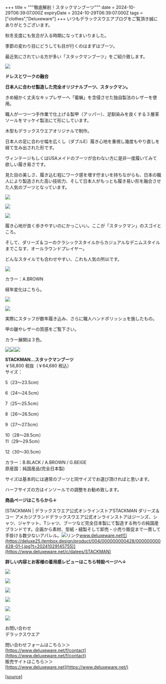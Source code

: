 +++
title = """徹底解剖！スタックマンブーツ"""
date = 2024-10-29T06:39:07.000Z
expiryDate = 2024-10-29T06:39:07.000Z
tags = ["clothes","Deluxeware"]
+++
いつもデラックスウエアブログをご覧頂き誠にありがとうございます。

秋冬支度にも気合が入る時期になってまいりました。

季節の変わり目にどうしても目が行くのはまずはブーツ。

最近気にされている方が多い「スタックマンブーツ」をご紹介致します。

[![](https://stat.ameba.jp/user_images/20201117/16/deluxeware/6b/67/j/o0720100014852605694.jpg)](https://stat.ameba.jp/user_images/20201117/16/deluxeware/6b/67/j/o0720100014852605694.jpg)

**ドレスとワークの融合**

**日本人に合わせ製造した完全オリジナルブーツ、スタックマン。**

きめ細かく丈夫なキップレザーへ「蜜蝋」を含侵させた独自製法のレザーを使用。

職人が一つ一つ手作業で仕上げる製甲（アッパー）、足馴染みを良くする３層革ソールをマッケイ製法にて形にしています。

木型もデラックスウエアオリジナルで制作。

日本人の足に合わせ幅を広くし（ダブルE）履き心地を重視し幾度もやり直しを経て生み出された形です。

ヴィンテージもしくはUSAメイドのブーツが合わない方に是非一度履いてみて欲しい履き易さです。

見た目の美しさ、履き込む程にワーク感を増す佇まいを持ちながらも、日本の職人により製造された高い技術力、そして日本人がもっとも履き易い形を融合させた人気のブーツとなっています。

[![](https://stat.ameba.jp/user_images/20201117/16/deluxeware/4b/ab/j/o0720090014852605648.jpg)](https://stat.ameba.jp/user_images/20201117/16/deluxeware/4b/ab/j/o0720090014852605648.jpg)

[![](https://stat.ameba.jp/user_images/20201117/16/deluxeware/68/02/j/o0720090014852605657.jpg)](https://stat.ameba.jp/user_images/20201117/16/deluxeware/68/02/j/o0720090014852605657.jpg)

[![](https://stat.ameba.jp/user_images/20201117/16/deluxeware/00/9a/j/o0720090014852605669.jpg)](https://stat.ameba.jp/user_images/20201117/16/deluxeware/00/9a/j/o0720090014852605669.jpg)

履き心地が良く歩きやすいのにかっこいい。ここが「スタックマン」のスゴイところ。

そして、ダリーズ＆コーのクラシックスタイルからカジュアルなデニムスタイルまでこなす、オールラウンドプレイヤー。

どんなスタイルでも合わせやすい、これも人気の所以です。

[![](https://stat.ameba.jp/user_images/20241029/15/deluxeware/19/c5/j/o0800090315503627551.jpg)](https://stat.ameba.jp/user_images/20241029/15/deluxeware/19/c5/j/o0800090315503627551.jpg)

カラー：A.BROWN

経年変化はこちら。

[![](https://stat.ameba.jp/user_images/20201117/17/deluxeware/09/74/j/o0800080014852632218.jpg)](https://stat.ameba.jp/user_images/20201117/17/deluxeware/09/74/j/o0800080014852632218.jpg)

[![](https://stat.ameba.jp/user_images/20201117/18/deluxeware/df/00/j/o0800053414852661058.jpg)](https://stat.ameba.jp/user_images/20201117/18/deluxeware/df/00/j/o0800053414852661058.jpg)

実際にスタッフが数年履き込み、さらに職人ハンドポリッシュを施したもの。

甲の皺やレザーの質感をご覧下さい。

カラー展開は３色。

[![](https://stat.ameba.jp/user_images/20201117/16/deluxeware/74/63/j/o0800080014852606803.jpg)](https://stat.ameba.jp/user_images/20201117/16/deluxeware/74/63/j/o0800080014852606803.jpg)[![](https://stat.ameba.jp/user_images/20201117/16/deluxeware/05/68/j/o0800080014852606784.jpg)](https://stat.ameba.jp/user_images/20201117/16/deluxeware/05/68/j/o0800080014852606784.jpg)[![](https://stat.ameba.jp/user_images/20201117/16/deluxeware/d0/56/j/o0800080014852606761.jpg)](https://stat.ameba.jp/user_images/20201117/16/deluxeware/d0/56/j/o0800080014852606761.jpg)

****STACKMAN...スタックマンブーツ****  
￥58,800 税抜（￥64,680 税込）  
サイズ：

5（23〜23.5cm)

6（24〜24.5cm）

7（25〜25.5cm）

8（26〜26.5cm）

9（27〜27.5cm）

10（28〜28.5cm）  
11（29〜29.5cm）

12（30～30.5cm）

カラー：B.BLACK / A.BROWN / G.BEIGE  
原産国：純国産品(完全日本製)

サイズは基本的には通常のブーツと同サイズでお選び頂ければと思います。

ハーフサイズの方はインソールでの調整をお勧め致します。

**商品ページはこちらから↓**

[STACKMAN | デラックスウエア公式オンラインストアSTACKMAN ダリーズ＆コー アメカジブランドデラックスウエア公式オンラインストアはジーンズ、シャツ、ジャケット、Tシャツ、ブーツなど完全日本製にて製造する拘りの純国産ブランドです。企画から素材、型紙・縫製そして卸売・小売り販促まで一貫して手掛ける数少ないアパレル。![リンク](https://c.stat100.ameba.jp/ameblo/symbols/v3.20.0/svg/gray/editor_link.svg)www.deluxeware.net![](https://deluxe25.itembox.design/product/004/000000000428/000000000428-01-l.jpg?t=20241029145755)](https://www.deluxeware.net/c/dalees/STACKMAN)

**詳しい内容とお客様の着用感レビューはこちら特設ページへ↓**

[![](https://stat.ameba.jp/user_images/20241029/15/deluxeware/ac/ef/j/o1200050015503631118.jpg)](https://www.deluxeware.net/f/STACKMAN)

[![](https://stat.ameba.jp/user_images/20241029/15/deluxeware/07/cc/j/o1200050015503632904.jpg)](https://www.deluxeware.net/c/akita)

[![](https://stat.ameba.jp/user_images/20240614/12/deluxeware/fb/b4/j/o0800026015451324172.jpg?caw=800)](https://www.deluxeware.net/c/2024FWreserveall)

[![](https://stat.ameba.jp/user_images/20240315/15/deluxeware/04/7f/j/o0800026015413271803.jpg?caw=800)](https://www.instagram.com/deluxeware/?hl=ja)

[![](https://stat.ameba.jp/user_images/20220415/12/deluxeware/3b/ce/j/o0800026015103175481.jpg?caw=800)](https://www.deluxeware.net/f/headstore)

[![](https://stat.ameba.jp/user_images/20220415/12/deluxeware/d7/c6/j/o0800026015103175487.jpg?caw=800)](https://www.deluxeware.net/)

お問い合わせ  
デラックスウエア

問い合わせフォームはこちら＞＞  
[https://www.deluxeware.net/f/contact](https://www.deluxeware.net/f/contact)  
販売サイトはこちら＞＞  
[https://www.deluxeware.net](https://www.deluxeware.net/)

[[source]](https://ameblo.jp/deluxeware/entry-12873046643.html)
